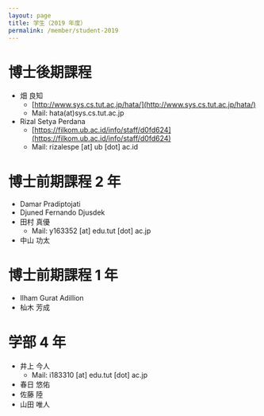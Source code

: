```yaml
---
layout: page
title: 学生（2019 年度）
permalink: /member/student-2019
---
```


# 博士後期課程
- 畑 良知
  - [http://www.sys.cs.tut.ac.jp/hata/](http://www.sys.cs.tut.ac.jp/hata/)
  - Mail: hata(at)sys.cs.tut.ac.jp
- Rizal Setya Perdana
  - [https://filkom.ub.ac.id/info/staff/d0fd624](https://filkom.ub.ac.id/info/staff/d0fd624)
  - Mail: rizalespe [at] ub [dot] ac.id


# 博士前期課程 2 年
- Damar Pradiptojati
- Djuned Fernando Djusdek
- 田村 真優
  - Mail: y163352 [at] edu.tut [dot] ac.jp
- 中山 功太

# 博士前期課程 1 年
- Ilham Gurat Adillion
- 杣木 芳成

# 学部 4 年
- 井上 今人
  - Mail: i183310 [at] edu.tut [dot] ac.jp
- 春日 悠佑
- 佐藤 陸
- 山田 唯人